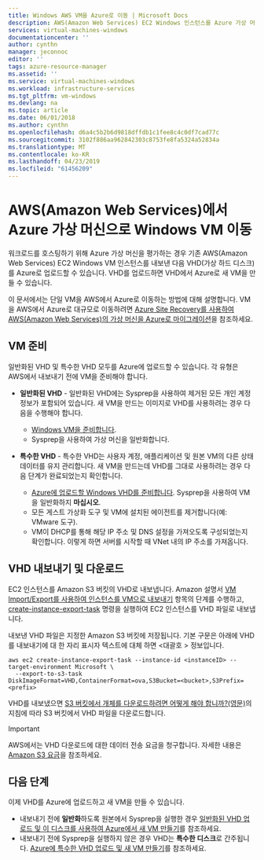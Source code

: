```yaml
---
title: Windows AWS VM을 Azure로 이동 | Microsoft Docs
description: AWS(Amazon Web Services) EC2 Windows 인스턴스를 Azure 가상 머신으로 이동합니다.
services: virtual-machines-windows
documentationcenter: ''
author: cynthn
manager: jeconnoc
editor: ''
tags: azure-resource-manager
ms.assetid: ''
ms.service: virtual-machines-windows
ms.workload: infrastructure-services
ms.tgt_pltfrm: vm-windows
ms.devlang: na
ms.topic: article
ms.date: 06/01/2018
ms.author: cynthn
ms.openlocfilehash: d6a4c5b2b6d9818dffdb1c1fee8c4c0df7cad77c
ms.sourcegitcommit: 3102f886aa962842303c8753fe8fa5324a52834a
ms.translationtype: MT
ms.contentlocale: ko-KR
ms.lasthandoff: 04/23/2019
ms.locfileid: "61456209"
---
```

# <a name="move-a-windows-vm-from-amazon-web-services-aws-to-an-azure-virtual-machine"></a>AWS(Amazon Web Services)에서 Azure 가상 머신으로 Windows VM 이동

워크로드를 호스팅하기 위해 Azure 가상 머신을 평가하는 경우 기존 AWS(Amazon Web Services) EC2 Windows VM 인스턴스를 내보낸 다음 VHD(가상 하드 디스크)를 Azure로 업로드할 수 있습니다. VHD를 업로드하면 VHD에서 Azure로 새 VM을 만들 수 있습니다. 

이 문서에서는 단일 VM을 AWS에서 Azure로 이동하는 방법에 대해 설명합니다. VM을 AWS에서 Azure로 대규모로 이동하려면 [Azure Site Recovery를 사용하여 AWS(Amazon Web Services)의 가상 머신을 Azure로 마이그레이션](../../site-recovery/site-recovery-migrate-aws-to-azure.md)을 참조하세요.

## <a name="prepare-the-vm"></a>VM 준비 
 
일반화된 VHD 및 특수한 VHD 모두를 Azure에 업로드할 수 있습니다. 각 유형은 AWS에서 내보내기 전에 VM을 준비해야 합니다. 

- **일반화된 VHD** - 일반화된 VHD에는 Sysprep을 사용하여 제거된 모든 개인 계정 정보가 포함되어 있습니다. 새 VM을 만드는 이미지로 VHD를 사용하려는 경우 다음을 수행해야 합니다. 
 
    * [Windows VM을 준비합니다](prepare-for-upload-vhd-image.md).  
    * Sysprep을 사용하여 가상 머신을 일반화합니다.  

 
- **특수한 VHD** - 특수한 VHD는 사용자 계정, 애플리케이션 및 원본 VM의 다른 상태 데이터를 유지 관리합니다. 새 VM을 만드는데 VHD를 그대로 사용하려는 경우 다음 단계가 완료되었는지 확인합니다.  
    * [Azure에 업로드할 Windows VHD를 준비합니다](prepare-for-upload-vhd-image.md). Sysprep을 사용하여 VM을 일반화하지 **마십시오**. 
    * 모든 게스트 가상화 도구 및 VM에 설치된 에이전트를 제거합니다(예: VMware 도구). 
    * VM이 DHCP를 통해 해당 IP 주소 및 DNS 설정을 가져오도록 구성되었는지 확인합니다. 이렇게 하면 서버를 시작할 때 VNet 내의 IP 주소를 가져옵니다.  


## <a name="export-and-download-the-vhd"></a>VHD 내보내기 및 다운로드 

EC2 인스턴스를 Amazon S3 버킷의 VHD로 내보냅니다. Amazon 설명서 [VM Import/Export를 사용하여 인스턴스를 VM으로 내보내기](https://docs.aws.amazon.com/vm-import/latest/userguide/vmexport.html) 항목의 단계를 수행하고, [create-instance-export-task](https://docs.aws.amazon.com/cli/latest/reference/ec2/create-instance-export-task.html) 명령을 실행하여 EC2 인스턴스를 VHD 파일로 내보냅니다. 

내보낸 VHD 파일은 지정한 Amazon S3 버킷에 저장됩니다. 기본 구문은 아래에 VHD를 내보내기에 대 한 자리 표시자 텍스트에 대체 하면 \<대괄호 > 정보입니다.

```
aws ec2 create-instance-export-task --instance-id <instanceID> --target-environment Microsoft \
  --export-to-s3-task DiskImageFormat=VHD,ContainerFormat=ova,S3Bucket=<bucket>,S3Prefix=<prefix>
```

VHD를 내보냈으면 [S3 버킷에서 개체를 다운로드하려면 어떻게 해야 합니까?(영문)](https://docs.aws.amazon.com/AmazonS3/latest/user-guide/download-objects.html)의 지침에 따라 S3 버킷에서 VHD 파일을 다운로드합니다. 

> [!IMPORTANT]
> AWS에서는 VHD 다운로드에 대한 데이터 전송 요금을 청구합니다. 자세한 내용은 [Amazon S3 요금](https://aws.amazon.com/s3/pricing/)을 참조하세요.


## <a name="next-steps"></a>다음 단계

이제 VHD를 Azure에 업로드하고 새 VM을 만들 수 있습니다. 

- 내보내기 전에 **일반화**하도록 원본에서 Sysprep을 실행한 경우 [일반화된 VHD 업로드 및 이 디스크를 사용하여 Azure에서 새 VM 만들기](upload-generalized-managed.md)를 참조하세요.
- 내보내기 전에 Sysprep을 실행하지 않은 경우 VHD는 **특수한 디스크**로 간주됩니다. [Azure에 특수한 VHD 업로드 및 새 VM 만들기](create-vm-specialized.md)를 참조하세요.

 
